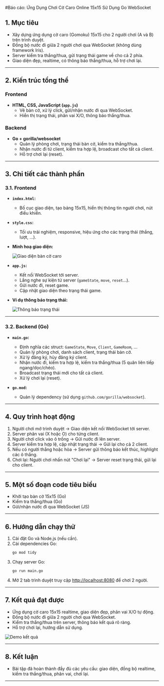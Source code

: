 #Báo cáo: Ứng Dụng Chơi Cờ Caro Online 15x15 Sử Dụng Go WebSocket

## 1. Mục tiêu

- Xây dựng ứng dụng cờ caro (Gomoku) 15x15 cho 2 người chơi (A và B) trên trình duyệt.
- Đồng bộ nước đi giữa 2 người chơi qua WebSocket (không dùng framework Iris).
- Server kiểm tra thắng/thua, gửi trạng thái game về cho cả 2 phía.
- Giao diện đẹp, realtime, có thông báo thắng/thua, hỗ trợ chơi lại.

---

## 2. Kiến trúc tổng thể

### Frontend

- **HTML, CSS, JavaScript (`app.js`)**
    - Vẽ bàn cờ, xử lý click, gửi/nhận nước đi qua WebSocket.
    - Hiển thị trạng thái, phân vai X/O, thông báo thắng/thua.

### Backend

- **Go + gorilla/websocket**
    - Quản lý phòng chơi, trạng thái bàn cờ, kiểm tra thắng/thua.
    - Nhận nước đi từ client, kiểm tra hợp lệ, broadcast cho tất cả client.
    - Hỗ trợ chơi lại (reset).

---

## 3. Chi tiết các thành phần

### 3.1. Frontend

- **`index.html`:**  
    - Bố cục giao diện, tạo bảng 15x15, hiển thị thông tin người chơi, nút điều khiển.

- **`style.css`:**  
    - Tối ưu trải nghiệm, responsive, hiệu ứng cho các trạng thái (thắng, lượt, ...).

- **Minh hoạ giao diện:**

    ![Giao diện bàn cờ caro](https://github.com/user-attachments/assets/221ca039-fc1c-4320-944a-b0f9fd680f39)

- **`app.js`:**  
    - Kết nối WebSocket tới server.
    - Lắng nghe sự kiện từ server (`gameState`, `move`, `reset`...).
    - Gửi nước đi, reset game.
    - Cập nhật giao diện theo trạng thái game.

- **Ví dụ thông báo trạng thái:**

    ![Thông báo trạng thái](https://github.com/user-attachments/assets/90e3cbaa-3c55-41ad-8bf1-8738743804af)

---

### 3.2. Backend (Go)

- **`main.go`:**  
    - Định nghĩa các struct: `GameState`, `Move`, `Client`, `GameRoom`, ...
    - Quản lý phòng chơi, danh sách client, trạng thái bàn cờ.
    - Xử lý đăng ký, hủy đăng ký client.
    - Nhận nước đi, kiểm tra hợp lệ, kiểm tra thắng/thua (5 quân liên tiếp ngang/dọc/chéo).
    - Broadcast trạng thái mới cho tất cả client.
    - Xử lý chơi lại (reset).

- **`go.mod`:**  
    - Quản lý dependency (sử dụng `github.com/gorilla/websocket`).

---

## 4. Quy trình hoạt động

1. Người chơi mở trình duyệt → Giao diện kết nối WebSocket tới server.
2. Server phân vai (X hoặc O) cho từng client.
3. Người chơi click vào ô trống → Gửi nước đi lên server.
4. Server kiểm tra hợp lệ, cập nhật trạng thái → Gửi lại cho cả 2 client.
5. Nếu có người thắng hoặc hòa → Server gửi thông báo kết thúc, highlight các ô thắng.
6. Chơi lại: Người chơi nhấn nút "Chơi lại" → Server reset trạng thái, gửi lại cho client.

---

## 5. Một số đoạn code tiêu biểu

- Khởi tạo bàn cờ 15x15 (Go)
- Kiểm tra thắng/thua (Go)
- Gửi/nhận nước đi qua WebSocket (JS)

---

## 6. Hướng dẫn chạy thử

1. Cài đặt Go và Node.js (nếu cần).
2. Cài dependencies Go:  
   ```bash
   go mod tidy
   ```
3. Chạy server Go:  
   ```bash
   go run main.go
   ```
4. Mở 2 tab trình duyệt truy cập [http://localhost:8080](http://localhost:8080) để chơi 2 người.

---

## 7. Kết quả đạt được

- Ứng dụng cờ caro 15x15 realtime, giao diện đẹp, phân vai X/O tự động.
- Đồng bộ nước đi giữa 2 người chơi qua WebSocket.
- Kiểm tra thắng/thua trên server, thông báo kết quả rõ ràng.
- Hỗ trợ chơi lại, hướng dẫn sử dụng.

![Demo kết quả](https://github.com/user-attachments/assets/2f620fda-bc05-447d-aae0-2a518ba3fc00)

---

## 8. Kết luận

- Bài tập đã hoàn thành đầy đủ các yêu cầu: giao diện, đồng bộ realtime, kiểm tra thắng/thua, phân vai, chơi lại.

---
